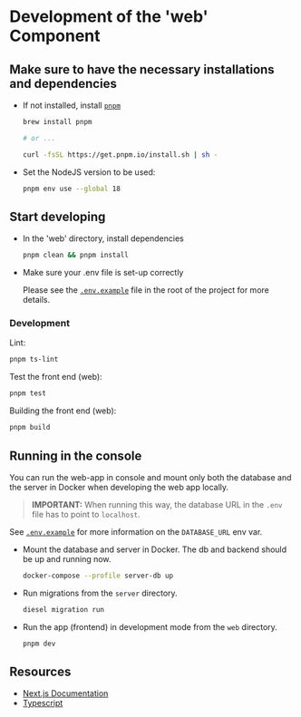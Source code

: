 # Development of the 'web' Component

## Make sure to have the necessary installations and dependencies

- If not installed, install [`pnpm`](https://pnpm.io/)

  ```bash
  brew install pnpm

  # or ...

  curl -fsSL https://get.pnpm.io/install.sh | sh -
  ```

- Set the NodeJS version to be used:

  ```bash
  pnpm env use --global 18
  ```


## Start developing

- In the 'web' directory, install dependencies

  ```bash
  pnpm clean && pnpm install
  ```

- Make sure your .env file is set-up correctly

  Please see the [`.env.example`](./.env.example) file in the root of the
  project for more details.


### Development

Lint:

```bash
pnpm ts-lint
```

Test the front end (web):

```bash
pnpm test
```

Building the front end (web):

```bash
pnpm build
```


## Running in the console

You can run the web-app in console and mount only both the database and the
server in Docker when developing the web app locally.

> **IMPORTANT:** When running this way, the database URL in the `.env` file has
> to point to `localhost`.</br>

See [`.env.example`](./.env.example) for more information on the `DATABASE_URL`
env var.

- Mount the database and server in Docker. The db and backend should be up and
  running now.

  ```sh
  docker-compose --profile server-db up
  ```

- Run migrations from the `server` directory.

  ```sh
  diesel migration run
  ```

- Run the app (frontend) in development mode from the `web` directory.

  ```sh
  pnpm dev
  ```

## Resources

- [Next.js Documentation](https://nextjs.org/docs/getting-started)
- [Typescript](https://www.typescriptlang.org/docs/)
